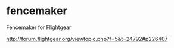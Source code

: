 # fencemaker
Fencemaker for Flightgear

http://forum.flightgear.org/viewtopic.php?f=5&t=24792#p226407

